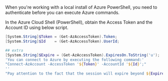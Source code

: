 
When you're working with a local install of Azure PowerShell, you need to authenticate before you can execute Azure commands.

In the Azure Cloud Shell (PowerShell), obtain the Access Token and the Account ID using below script.

```powershell
[System.String]$Token = (Get-AzAccessToken).Token;
[System.String]$Id    = (Get-AzAccessToken).UserId;

## extra
[System.String]$Expire = (Get-AzAccessToken).ExpiresOn.ToString('u');
'You can connect to Azure by executing the following command:' 
"Connect-AzAccount -AccessToken '${Token}' -AccountId '${Id}';"
''
"Pay attention to the fact that the session will expire beyond ${Expire}."

```
